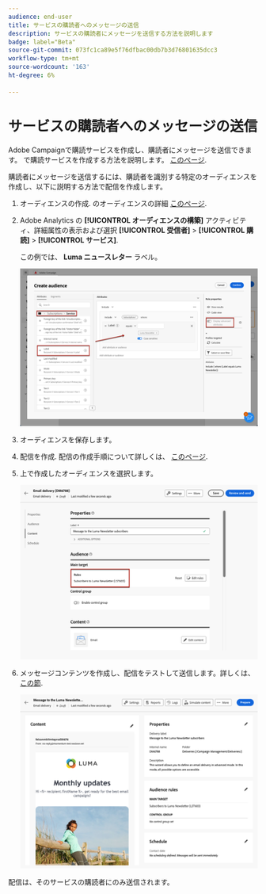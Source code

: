 ```yaml
---
audience: end-user
title: サービスの購読者へのメッセージの送信
description: サービスの購読者にメッセージを送信する方法を説明します
badge: label="Beta"
source-git-commit: 073fc1ca89e5f76dfbac00db7b3d76801635dcc3
workflow-type: tm+mt
source-wordcount: '163'
ht-degree: 6%

---
```



# サービスの購読者へのメッセージの送信

Adobe Campaignで購読サービスを作成し、購読者にメッセージを送信できます。 で購読サービスを作成する方法を説明します。 [このページ](../audience//manage-services.md#create-service).

購読者にメッセージを送信するには、購読者を識別する特定のオーディエンスを作成し、以下に説明する方法で配信を作成します。

1. オーディエンスの作成. のオーディエンスの詳細 [このページ](../audience/create-audience.md).

1. Adobe Analytics の **[!UICONTROL オーディエンスの構築]** アクティビティ、詳細属性の表示および選択 **[!UICONTROL 受信者]** > **[!UICONTROL 購読]** > **[!UICONTROL サービス]**.

   この例では、 **Luma ニュースレター** ラベル。

   ![](assets/service-audience-subscribers.png)

1. オーディエンスを保存します。
1. 配信を作成. 配信の作成手順について詳しくは、 [このページ](../msg/gs-messages.md#create-delivery).
1. 上で作成したオーディエンスを選択します。

   ![](assets/service-delivery-targeting-subscribers.png)

1. メッセージコンテンツを作成し、配信をテストして送信します。詳しくは、 [この節](../preview-test/preview-test.md).

   ![](assets/service-delivery-ready.png)

配信は、そのサービスの購読者にのみ送信されます。

